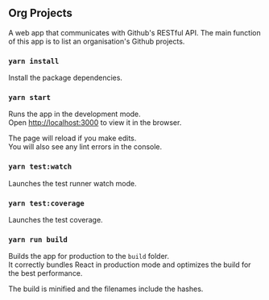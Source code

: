 ## Org Projects

A web app that communicates with Github's RESTful API. The main function of this app is to
list an organisation's Github projects.

### `yarn install`

Install the package dependencies.<br>

### `yarn start`

Runs the app in the development mode.<br>
Open [http://localhost:3000](http://localhost:3000) to view it in the browser.

The page will reload if you make edits.<br>
You will also see any lint errors in the console.

### `yarn test:watch`

Launches the test runner watch mode.<br>

### `yarn test:coverage`

Launches the test coverage.<br>

### `yarn run build`

Builds the app for production to the `build` folder.<br>
It correctly bundles React in production mode and optimizes the build for the best performance.

The build is minified and the filenames include the hashes.<br>
